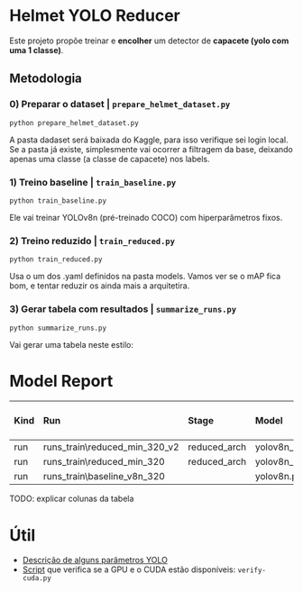 # Helmet YOLO Reducer

Este projeto propõe treinar e **encolher** um detector de **capacete (yolo com uma 1 classe)**.

##  Metodologia
### 0) Preparar o dataset | `prepare_helmet_dataset.py`
`python prepare_helmet_dataset.py`

A pasta dadaset será baixada do Kaggle, para isso verifique sei login local. Se a pasta já existe, simplesmente vai ocorrer a filtragem da base, deixando apenas uma classe (a classe de capacete) nos labels.

### 1) Treino baseline | `train_baseline.py`
`python train_baseline.py`

Ele vai treinar YOLOv8n (pré-treinado COCO) com hiperparâmetros fixos.

### 2) Treino reduzido | `train_reduced.py`
`python train_reduced.py`

Usa o um dos .yaml definidos na pasta models. Vamos ver se o mAP fica bom, e tentar reduzir os ainda mais a arquitetira.

### 3) Gerar tabela com resultados | `summarize_runs.py`
`python summarize_runs.py`

Vai gerar uma tabela neste estilo:
# Model Report

| Kind   | Run                           | Stage        | Model            |   ImgSize |   Epochs |   Batch | File                                          |   Size (MB) |   mAP@0.5 |   mAP@0.5:0.95 |   Train Time (min) |   Params (M) |   FLOPs (G) |   Latency (ms) |
|:-------|:------------------------------|:-------------|:-----------------|----------:|---------:|--------:|:----------------------------------------------|------------:|----------:|---------------:|-------------------:|-------------:|------------:|---------------:|
| run    | runs_train\reduced_min_320_v2 | reduced_arch | yolov8n_min.yaml |       320 |      100 |      32 | runs_train\reduced_min_320_v2\weights\best.pt |       3.109 |    0.861  |         0.5402 |              211.4 |       1.5387 |      0.5748 |          6.21  |
| run    | runs_train\reduced_min_320    | reduced_arch | yolov8n_min.yaml |       320 |       10 |      16 | runs_train\reduced_min_320\weights\best.pt    |       3.603 |    0.7638 |         0.4493 |               18.7 |       1.7992 |      0.6469 |          6.569 |
| run    | runs_train\baseline_v8n_320   |              | yolov8n.pt       |       320 |       60 |      16 | runs_train\baseline_v8n_320\weights\best.pt   |       5.923 |    0.8879 |         0.5803 |               89.7 |       3.011  |      1.0243 |          6.965 |

TODO: explicar colunas da tabela

# Útil
* [Descrição de alguns parâmetros YOLO](./YOLO.md)
* [Script](./verify-cuda.py) que verifica se a GPU e o CUDA estão disponíveis: `verify-cuda.py`